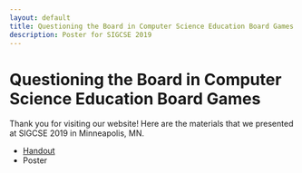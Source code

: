 ```yaml
---
layout: default
title: Questioning the Board in Computer Science Education Board Games
description: Poster for SIGCSE 2019
---
```


# Questioning the Board in Computer Science Education Board Games

Thank you for visiting our website! Here are the materials that we presented at SIGCSE 2019 in Minneapolis, MN.

- [Handout](https://github.com/csboardgames/sigcse2019/blob/master/SIGCSE%20Handout%203.pdf)
- Poster
